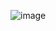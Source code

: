 ![image](https://github.com/earth9890/helloworld-plugin/assets/68777106/bb3f4201-7666-4d5e-8c4b-882e2a332682)
